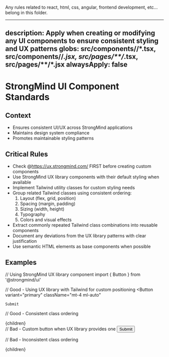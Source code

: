 Any rules related to react, html, css, angular, frontend development, etc... belong in this folder.

---
description: Apply when creating or modifying any UI components to ensure consistent styling and UX patterns
globs: src/components/**/*.tsx, src/components/**/*.jsx, src/pages/**/*.tsx, src/pages/**/*.jsx
alwaysApply: false
---

# StrongMind UI Component Standards

## Context

- Ensures consistent UI/UX across StrongMind applications
- Maintains design system compliance
- Promotes maintainable styling patterns

## Critical Rules

- Check @https://ux.strongmind.com/ FIRST before creating custom components
- Use StrongMind UX library components with their default styling when available
- Implement Tailwind utility classes for custom styling needs
- Group related Tailwind classes using consistent ordering:
  1. Layout (flex, grid, position)
  2. Spacing (margin, padding)
  3. Sizing (width, height)
  4. Typography
  5. Colors and visual effects
- Extract commonly repeated Tailwind class combinations into reusable components
- Document any deviations from the UX library patterns with clear justification
- Use semantic HTML elements as base components when possible

## Examples

<example>
  // Using StrongMind UX library component
  import { Button } from '@strongmind/ui'
  
  // Good - Using UX library with Tailwind for custom positioning
  <Button 
    variant="primary" 
    className="mt-4 ml-auto"
  >
    Submit
  </Button>

  // Good - Consistent class ordering
  <div className="flex items-center p-4 w-full text-sm text-gray-700 bg-white">
    {children}
  </div>
</example>

<example type="invalid">
  // Bad - Custom button when UX library provides one
  <button className="px-4 py-2 bg-blue-500 text-white rounded">
    Submit
  </button>

  // Bad - Inconsistent class ordering
  <div className="text-sm bg-white flex w-full items-center p-4">
    {children}
  </div>
</example>
